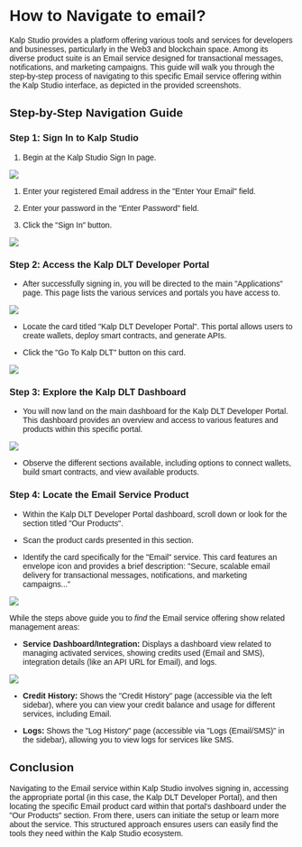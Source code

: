 <style>  body { font-family: "Source Sans 3", sans-serif!important; }</style>
<link href="https://fonts.googleapis.com/css2?family=Source+Sans+3:ital,wght@0,200..900;1,200..900&display=swap" rel="stylesheet">    
<link rel="stylesheet" href="https://fonts.googleapis.com/icon?family=Material+Icons">

# **How to Navigate to email?**

Kalp Studio provides a platform offering various tools and services for developers and businesses, particularly in the Web3 and blockchain space. Among its diverse product suite is an Email service designed for transactional messages, notifications, and marketing campaigns. This guide will walk you through the step-by-step process of navigating to this specific Email service offering within the Kalp Studio interface, as depicted in the provided screenshots.

## **Step-by-Step Navigation Guide**

### **Step 1: Sign In to Kalp Studio**

1.  Begin at the Kalp Studio Sign In page.
    
![](https://docs-images-kalp-studio.s3.ap-south-1.amazonaws.com/emailsms/email/nav/n1.png)

1.  Enter your registered Email address in the "Enter Your Email" field.
    
2.  Enter your password in the "Enter Password" field.
    
3.  Click the "Sign In" button.
    
![](https://docs-images-kalp-studio.s3.ap-south-1.amazonaws.com/emailsms/email/nav/n2.png)

### **Step 2: Access the Kalp DLT Developer Portal**

- After successfully signing in, you will be directed to the main "Applications" page. This page lists the various services and portals you have access to.
    
![](https://docs-images-kalp-studio.s3.ap-south-1.amazonaws.com/emailsms/email/nav/n3.png)

-  Locate the card titled "Kalp DLT Developer Portal". This portal allows users to create wallets, deploy smart contracts, and generate APIs.
    
- Click the "Go To Kalp DLT" button on this card.
    
![](https://docs-images-kalp-studio.s3.ap-south-1.amazonaws.com/emailsms/email/nav/n4.png)

### **Step 3: Explore the Kalp DLT Dashboard**

- You will now land on the main dashboard for the Kalp DLT Developer Portal. This dashboard provides an overview and access to various features and products within this specific portal.
    

![](https://docs-images-kalp-studio.s3.ap-south-1.amazonaws.com/emailsms/email/nav/n5.png)

- Observe the different sections available, including options to connect wallets, build smart contracts, and view available products.
    

### **Step 4: Locate the Email Service Product**

-   Within the Kalp DLT Developer Portal dashboard, scroll down or look for the section titled "Our Products".
    
-   Scan the product cards presented in this section.
    
-   Identify the card specifically for the "Email" service. This card features an envelope icon and provides a brief description: "Secure, scalable email delivery for transactional messages, notifications, and marketing campaigns...”
    

![](https://docs-images-kalp-studio.s3.ap-south-1.amazonaws.com/emailsms/email/nav/n6.png)

While the steps above guide you to _find_ the Email service offering show related management areas:

-   **Service Dashboard/Integration:** Displays a dashboard view related to managing activated services, showing credits used (Email and SMS), integration details (like an API URL for Email), and logs.
    

![](https://docs-images-kalp-studio.s3.ap-south-1.amazonaws.com/emailsms/email/nav/n7.png)

-   **Credit History:** Shows the "Credit History" page (accessible via the left sidebar), where you can view your credit balance and usage for different services, including Email.
    

-   **Logs:** Shows the "Log History" page (accessible via "Logs (Email/SMS)" in the sidebar), allowing you to view logs for services like SMS.
    

## **Conclusion**

Navigating to the Email service within Kalp Studio involves signing in, accessing the appropriate portal (in this case, the Kalp DLT Developer Portal), and then locating the specific Email product card within that portal's dashboard under the "Our Products" section. From there, users can initiate the setup or learn more about the service. This structured approach ensures users can easily find the tools they need within the Kalp Studio ecosystem.